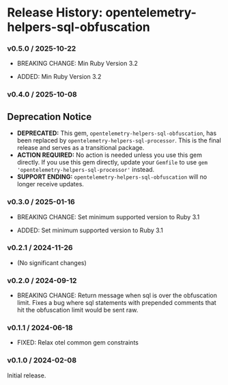 # Release History: opentelemetry-helpers-sql-obfuscation

### v0.5.0 / 2025-10-22

* BREAKING CHANGE: Min Ruby Version 3.2

* ADDED: Min Ruby Version 3.2

### v0.4.0 / 2025-10-08

## Deprecation Notice

* **DEPRECATED:** This gem, `opentelemetry-helpers-sql-obfuscation`, has been replaced by `opentelemetry-helpers-sql-processor`. This is the final release and serves as a transitional package.
* **ACTION REQUIRED:** No action is needed unless you use this gem directly. If you use this gem directly, update your `Gemfile` to use `gem 'opentelemetry-helpers-sql-processor'` instead.
* **SUPPORT ENDING:** `opentelemetry-helpers-sql-obfuscation` will no longer receive updates.

### v0.3.0 / 2025-01-16

* BREAKING CHANGE: Set minimum supported version to Ruby 3.1

* ADDED: Set minimum supported version to Ruby 3.1

### v0.2.1 / 2024-11-26

* (No significant changes)

### v0.2.0 / 2024-09-12

- BREAKING CHANGE: Return message when sql is over the obfuscation limit. Fixes a bug where sql statements with prepended comments that hit the obfuscation limit would be sent raw.

### v0.1.1 / 2024-06-18

- FIXED: Relax otel common gem constraints

### v0.1.0 / 2024-02-08

Initial release.
